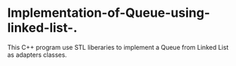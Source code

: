 # Implementation-of-Queue-using-linked-list-.
This C++ program use STL liberaries to implement a Queue from Linked List as adapters classes.
